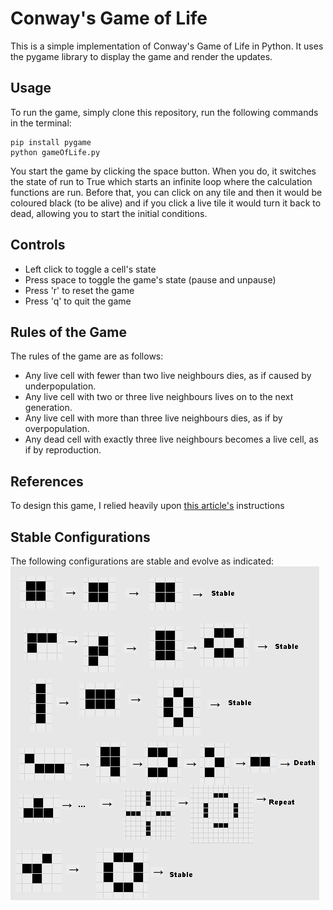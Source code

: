 # Conway's Game of Life
This is a simple implementation of Conway's Game of Life in Python. It uses the pygame library to display the game and render the updates. 

## Usage
To run the game, simply clone this repository, run the following commands in the terminal:
```
pip install pygame
python gameOfLife.py
```
You start the game by clicking the space button. When you do, it switches the state of run to True which starts an infinite loop where the calculation functions are run. Before that, you can click on any tile and then it would be coloured black (to be alive) and if you click a live tile it would turn it back to dead, allowing you to start the initial conditions.

## Controls
* Left click to toggle a cell's state
* Press space to toggle the game's state (pause and unpause)
* Press 'r' to reset the game
* Press 'q' to quit the game

## Rules of the Game
The rules of the game are as follows:
* Any live cell with fewer than two live neighbours dies, as if caused by underpopulation.
* Any live cell with two or three live neighbours lives on to the next generation.
* Any live cell with more than three live neighbours dies, as if by overpopulation.
* Any dead cell with exactly three live neighbours becomes a live cell, as if by reproduction.

## References
To design this game, I relied heavily upon [this article's](https://levelup.gitconnected.com/game-of-life-on-python-6aaf5fd58ee3) instructions

## Stable Configurations
The following configurations are stable and evolve as indicated:
![Conway's Game of Life Stable Configurations](./conwaysMoves.png) 